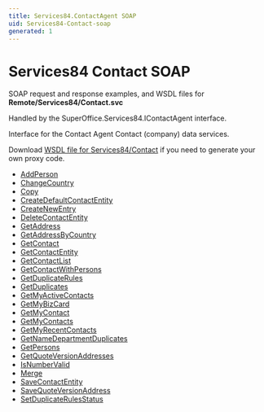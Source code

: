 ```yaml
---
title: Services84.ContactAgent SOAP
uid: Services84-Contact-soap
generated: 1
---
```


# Services84 Contact SOAP

SOAP request and response examples, and WSDL files for **Remote/Services84/Contact.svc**

Handled by the <see cref="T:SuperOffice.Services84.IContactAgent">SuperOffice.Services84.IContactAgent</see> interface.

Interface for the Contact Agent
Contact (company) data services.

Download [WSDL file for Services84/Contact](../Services84-Contact.md) if you need to generate your own proxy code.

* [AddPerson](AddPerson.md)
* [ChangeCountry](ChangeCountry.md)
* [Copy](Copy.md)
* [CreateDefaultContactEntity](CreateDefaultContactEntity.md)
* [CreateNewEntry](CreateNewEntry.md)
* [DeleteContactEntity](DeleteContactEntity.md)
* [GetAddress](GetAddress.md)
* [GetAddressByCountry](GetAddressByCountry.md)
* [GetContact](GetContact.md)
* [GetContactEntity](GetContactEntity.md)
* [GetContactList](GetContactList.md)
* [GetContactWithPersons](GetContactWithPersons.md)
* [GetDuplicateRules](GetDuplicateRules.md)
* [GetDuplicates](GetDuplicates.md)
* [GetMyActiveContacts](GetMyActiveContacts.md)
* [GetMyBizCard](GetMyBizCard.md)
* [GetMyContact](GetMyContact.md)
* [GetMyContacts](GetMyContacts.md)
* [GetMyRecentContacts](GetMyRecentContacts.md)
* [GetNameDepartmentDuplicates](GetNameDepartmentDuplicates.md)
* [GetPersons](GetPersons.md)
* [GetQuoteVersionAddresses](GetQuoteVersionAddresses.md)
* [IsNumberValid](IsNumberValid.md)
* [Merge](Merge.md)
* [SaveContactEntity](SaveContactEntity.md)
* [SaveQuoteVersionAddress](SaveQuoteVersionAddress.md)
* [SetDuplicateRulesStatus](SetDuplicateRulesStatus.md)
